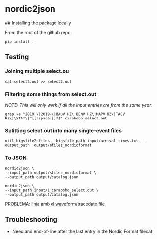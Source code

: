 # nordic2json

## Installing the package locally

From the root of the github repo:

	pip install .

## Testing

### Joining multiple select.ou

	cat select2.out >> select2.out

### Filtering some things from select.out

*NOTE: This will only work if all the input entries are from the same year.*

	grep -e "2019 \|2019-\|BAUV HZ\|BENV HZ\|MAPV HZ\|TACV HZ\|\STAT\|^[[:space:]]*$" carabobo_select.out

### Splitting select.out into many single-event files


	util_bigsfile2sfiles --bigsfile_path input/arrival_times.txt --output_path  output/sfiles_nordicformat

### To JSON


	nordic2json \
	--input_path output/sfiles_nordicformat \
	--output_path output/catalog.json

	nordic2json \
	--input_path input/1_carabobo_select.out \
	--output_path output/catalog.json

PROBLEMA: linia amb el waveform/tracedate file
	
## Troubleshooting

- Need and end-of-line after the last entry in the Nordic Format filecat 
